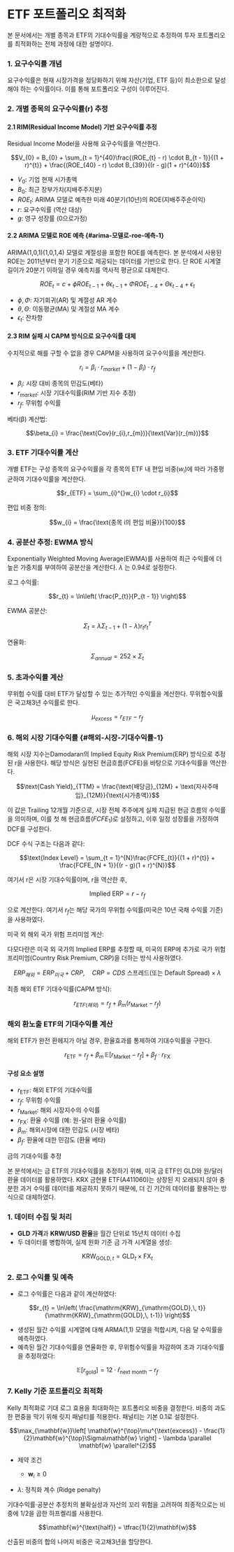 # ETF 포트폴리오 최적화

본 문서에서는 개별 종목과 ETF의 기대수익률을 계량적으로 추정하여 투자 포트폴리오를 최적화하는 전체 과정에 대한 설명이다.

### 1. 요구수익률 개념

요구수익률은 현재 시장가격을 정당화하기 위해 자산(기업, ETF 등)이 최소한으로 달성해야 하는 수익률이다. 이를 통해 포트폴리오 구성이 이루어진다.

### 2. 개별 종목의 요구수익률(r) 추정

#### 2.1 RIM(Residual Income Model) 기반 요구수익률 추정

Residual Income Model을 사용해 요구수익률을 역산한다.

$$V_{0} = B_{0} + \sum_{t = 1}^{40}\frac{(ROE_{t} - r) \cdot B_{t - 1}}{(1 + r)^{t}} + \frac{(ROE_{40} - r) \cdot B_{39}}{(r - g)(1 + r)^{40}}$$

- $V_{0}$: 기업 현재 시가총액
- $B_{0}$: 최근 장부가치(지배주주지분)
- $ROE_{t}$: ARIMA 모델로 예측한 미래 40분기(10년)의 ROE(지배주주순이익)
- $r$: 요구수익률 (역산 대상)
- $g$: 영구 성장률 (0으로가정)

#### 2.2 ARIMA 모델로 ROE 예측 {#arima-모델로-roe-예측-1}

ARIMA(1,0,1)(1,0,1,4) 모델로 계절성을 포함한 ROE를 예측한다. 본 분석에서 사용된 ROE는 2011년부터 분기 기준으로 제공되는 데이터를 기반으로 한다. 단 ROE 시계열 길이가 20분기 이하일 경우 예측치를 역사적 평균으로 대체한다.

$$ROE_{t} = c + \phi ROE_{t - 1} + \theta\epsilon_{t - 1} + \Phi ROE_{t - 4} + \Theta\epsilon_{t - 4} + \epsilon_{t}$$

- $\phi,\Phi$: 자기회귀(AR) 및 계절성 AR 계수
- $\theta,\Theta$: 이동평균(MA) 및 계절성 MA 계수
- $\epsilon_{t}$: 잔차항

#### 2.3 RIM 실패 시 CAPM 방식으로 요구수익률 대체

수치적으로 해를 구할 수 없을 경우 CAPM을 사용하여 요구수익률을 계산한다.

$$r_{i} = \beta_{i} \cdot r_{market} + (1 - \beta_{i}) \cdot r_{f}$$

- $\beta_{i}$: 시장 대비 종목의 민감도(베타)
- $r_{market}$: 시장 기대수익률(RIM 기반 지수 추정)
- $r_{f}$: 무위험 수익률

베타(β) 계산법:

$$\beta_{i} = \frac{\text{Cov}(r_{i},r_{m})}{\text{Var}(r_{m})}$$

### 3. ETF 기대수익률 계산

개별 ETF는 구성 종목의 요구수익률을 각 종목의 ETF 내 편입 비중($w_{i}$)에 따라 가중평균하여 기대수익률을 계산한다.

$$r_{ETF} = \sum_{i}^{}w_{i} \cdot r_{i}$$

편입 비중 정의:

$$w_{i} = \frac{\text{종목 i의 편입 비율}}{100}$$

### 4. 공분산 추정: EWMA 방식

Exponentially Weighted Moving Average(EWMA)를 사용하여 최근 수익률에 더 높은 가중치를 부여하여 공분산을 계산한다. $\lambda$ 는 0.94로 설정한다.

로그 수익률:

$$r_{t} = \ln\left( \frac{P_{t}}{P_{t - 1}} \right)$$

EWMA 공분산:

$$\Sigma_{t} = \lambda\Sigma_{t - 1} + (1 - \lambda)r_{t}r_{t}^{T}$$

연율화:

$$\Sigma_{annual} = 252 \times \Sigma_{t}$$

### 5. 초과수익률 계산

무위험 수익률 대비 ETF가 달성할 수 있는 추가적인 수익률을 계산한다. 무위험수익률은 국고채3년 수익률로 한다.

$$\mu_{excess} = r_{ETF} - r_{f}$$

### 6. 해외 시장 기대수익률 {#해외-시장-기대수익률-1}

해외 시장 지수는Damodaran의 Implied Equity Risk Premium(ERP) 방식으로 추정된 r을 사용한다. 해당 방식은 실현된 현금흐름(FCFE)을 바탕으로 기대수익률을 역산한다.

$$\text{Cash Yield}_{TTM} = \frac{\text{배당금}_{12M} + \text{자사주매입}_{12M}}{\text{시가총액}}$$

이 값은 Trailing 12개월 기준으로, 시장 전체 주주에게 실제 지급된 현금 흐름의 수익률을 의미하며, 이를 첫 해 현금흐름($FCFE_{1}$)로 설정하고, 이후 일정 성장률을 가정하여 DCF를 구성한다.

DCF 수식 구조는 다음과 같다:

$$\text{Index Level} = \sum_{t = 1}^{N}\frac{FCFE_{t}}{(1 + r)^{t}} + \frac{FCFE_{N + 1}}{(r - g)(1 + r)^{N}}$$

여기서 r은 시장 기대수익률이며, r을 역산한 후,

$$\text{Implied ERP} = r - r_{f}$$

으로 계산한다. 여기서 $r_{f}$는 해당 국가의 무위험 수익률(미국은 10년 국채 수익률 기준)을 사용하였다.

미국 외 해외 국가 위험 프리미엄 계산:

다모다란은 미국 외 국가의 Implied ERP를 추정할 때, 미국의 ERP에 추가로 국가 위험 프리미엄(Country Risk Premium, CRP)을 더하는 방식 사용하였다.

$$ERP_{해외} = ERP_{미국} + CRP,\quad CRP = CDS\text{ 스프레드(또는 Default Spread)} \times \lambda$$

최종 해외 ETF 기대수익률(CAPM 방식):

$$r_{ETF(해외)} = r_{f} + \beta_{m}(r_{\text{Market}} - r_{f})$$

### 해외 환노출 ETF의 기대수익률 계산

해외 ETF가 완전 환헤지가 아닐 경우, 환율효과를 통제하여 기대수익률을 구한다.

$$r_{\text{ETF}} = r_{f} + \beta_{m}\, \mathbb{E}\left[r_{\text{Market}} - r_{f}\right] + \beta_{f} \cdot r_{\text{FX}}$$

#### 구성 요소 설명

- $r_{\text{ETF}}$: 해외 ETF의 기대수익률
- $r_{f}$: 무위험 수익률
- $r_{\text{Market}}$: 해외 시장지수의 수익률
- $r_{\text{FX}}$: 환율 수익률 (예: 원-달러 환율 수익률)
- $\beta_{m}$: 해외시장에 대한 민감도 (시장 베타)
- $\beta_{f}$: 환율에 대한 민감도 (환율 베타)

금의 기대수익률 추정

본 분석에서는 금 ETF의 기대수익률을 추정하기 위해, 미국 금 ETF인 GLD와 원/달러 환율 데이터를 활용하였다. KRX 금현물 ETF(A411060)는 상장된 지 오래되지 않아 충분한 과거 수익률 데이터를 제공하지 못하기 때문에, 더 긴 기간의 데이터를 활용하는 방식으로 대체하였다.

### 1. 데이터 수집 및 처리

- **GLD 가격**과 **KRW/USD 환율**을 월간 단위로 15년치 데이터 수집
- 두 데이터를 병합하여, 실제 원화 기준 금 가격 시계열을 생성:

$$\mathrm{KRW}_{\mathrm{GOLD},\, t} = \mathrm{GLD}_{t} \times \mathrm{FX}_{t}$$

### 2. 로그 수익률 및 예측

- 로그 수익률은 다음과 같이 계산하였다:

$$r_{t} = \ln\left( \frac{\mathrm{KRW}_{\mathrm{GOLD},\, t}}{\mathrm{KRW}_{\mathrm{GOLD},\, t-1}} \right)$$

- 생성된 월간 수익률 시계열에 대해 ARMA(1,1) 모델을 적합시켜, 다음 달 수익률을 예측하였다.
- 예측된 월간 기대수익률을 연율화한 후, 무위험수익률을 차감하여 초과 기대수익률을 추정하였다:

$$\mathbb{E}\left[r_{\text{gold}}\right] = 12 \cdot {\widehat{r}}_{\text{next month}} - r_{f}$$

### 7. Kelly 기준 포트폴리오 최적화

Kelly 최적화로 기대 로그 효용을 최대화하는 포트폴리오 비중을 결정한다. 비중의 과도한 편중을 막기 위해 릿지 패널티를 적용한다. 패널티는 기본 0.1로 설정한다.

$$\max_{\mathbf{w}}\left[ \mathbf{w}^{\top}\mu^{\text{excess}} - \frac{1}{2}\mathbf{w}^{\top}\Sigma\mathbf{w} \right] - \lambda \parallel \mathbf{w} \parallel^{2}$$

- 제약 조건

  - $\mathbf{w}_{i} \geq 0$

- $\lambda$: 정칙화 계수 (Ridge penalty)

기대수익률·공분산 추정치의 불확실성과 자산의 꼬리 위험을 고려하여 최종적으로는 비중에 1/2을 곱한 하프켈리를 사용한다.

$$\mathbf{w}^{\text{half}} = \tfrac{1}{2}\mathbf{w}$$

산출된 비중의 합의 나머지 비중은 국고채3년을 할당한다.
